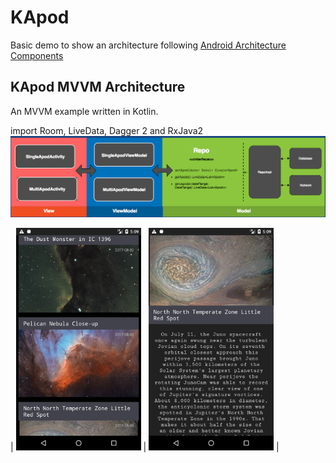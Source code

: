 [mvvm]: apod_mvvm.png "KApod MVVM"

KApod
=====

Basic demo to show an architecture following
[Android Architecture Components](https://maven-badges.herokuapp.com/maven-central/com.github.bumptech.glide/glide/badge.svg)

## KApod MVVM Architecture
An MVVM example written in Kotlin.

import Room, LiveData, Dagger 2 and RxJava2
![alt text][mvvm]




| <img src="apod_list.png" width="200">  | <img src="apod_single.png" width="200">  |
